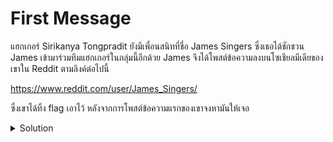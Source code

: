 # First Message

แฮกเกอร์ Sirikanya Tongpradit ยังมีเพื่อนสนิทที่ชื่อ James Singers ซึ่งเธอได้ชักชวน James เข้ามาร่วมทีมแฮกเกอร์ในกลุ่มนี้อีกด้วย James จึงได้โพสต์ข้อความลงบนโซเชียลมีเดียของเขาใน Reddit ตามลิงค์ต่อไปนี้

https://www.reddit.com/user/James_Singers/

ซึ่งเขาได้ทิ้ง flag เอาไว้ หลังจากการโพสต์ข้อความแรกของเขาจงหามันให้เจอ

<details>
    <summary>Solution</summary>
    
- TLDR : `Wayback machine`
</details>